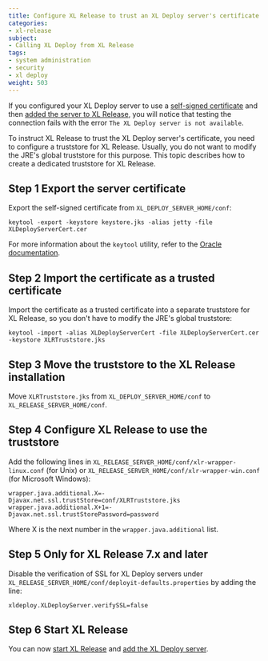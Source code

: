 ```yaml
---
title: Configure XL Release to trust an XL Deploy server's certificate
categories:
- xl-release
subject:
- Calling XL Deploy from XL Release
tags:
- system administration
- security
- xl deploy
weight: 503
---
```


If you configured your XL Deploy server to use a [self-signed certificate](/xl-deploy/how-to/install-xl-deploy.html#step-3-generate-a-self-signed-certificate) and then [added the server to XL Release](/xl-release/how-to/configure-xl-deploy-servers-in-xl-release.html), you will notice that testing the connection fails with the error `The XL Deploy server is not available`.

To instruct XL Release to trust the XL Deploy server's certificate, you need to configure a truststore for XL Release. Usually, you do not want to modify the JRE's global truststore for this purpose. This topic describes how to create a dedicated truststore for XL Release.

## Step 1 Export the server certificate

Export the self-signed certificate from `XL_DEPLOY_SERVER_HOME/conf`:

    keytool -export -keystore keystore.jks -alias jetty -file XLDeployServerCert.cer

For more information about the `keytool` utility, refer to the [Oracle documentation](http://docs.oracle.com/javase/7/docs/technotes/tools/windows/keytool.html).

## Step 2 Import the certificate as a trusted certificate

Import the certificate as a trusted certificate into a separate truststore for XL Release, so you don't have to modify the JRE's global truststore:

    keytool -import -alias XLDeployServerCert -file XLDeployServerCert.cer -keystore XLRTruststore.jks

## Step 3 Move the truststore to the XL Release installation

Move `XLRTruststore.jks` from `XL_DEPLOY_SERVER_HOME/conf` to `XL_RELEASE_SERVER_HOME/conf`.

## Step 4 Configure XL Release to use the truststore

Add the following lines in `XL_RELEASE_SERVER_HOME/conf/xlr-wrapper-linux.conf` (for Unix) or `XL_RELEASE_SERVER_HOME/conf/xlr-wrapper-win.conf` (for Microsoft Windows):

    wrapper.java.additional.X=-Djavax.net.ssl.trustStore=conf/XLRTruststore.jks
    wrapper.java.additional.X+1=-Djavax.net.ssl.trustStorePassword=password

Where X is the next number in the `wrapper.java.additional` list.

## Step 5 Only for XL Release 7.x and later

Disable the verification of SSL for XL Deploy servers under `XL_RELEASE_SERVER_HOME/conf/deployit-defaults.properties` by adding the line:

    xldeploy.XLDeployServer.verifySSL=false

## Step 6 Start XL Release

You can now [start XL Release](/xl-release/how-to/start-xl-release.html) and [add the XL Deploy server](/xl-release/how-to/configure-xl-deploy-servers-in-xl-release.html).
